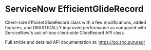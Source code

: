 # ServiceNow EfficientGlideRecord

Client-side EfficientGlideRecord class with a few modifications, added features, and DRASTICALLY improved performance as compared with ServiceNow's out-of-box client-side GlideRecord API class. 

Full article and detailed API documentation at: https://go.snc.guru/egr